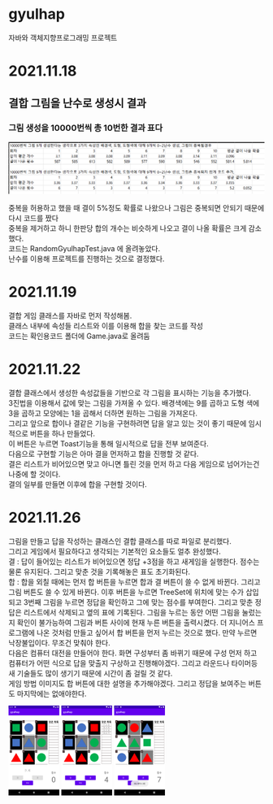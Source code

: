 # gyulhap
자바와 객체지향프로그래밍 프로젝트

# 2021.11.18
## 결합 그림을 난수로 생성시 결과
### 그림 생성을 10000번씩 총 10번한 결과 표다
![결과표](./image/testResultTable.png)

중복을 허용하고 했을 때 결이 5%정도 확률로 나왔으나 그림은 중복되면 안되기 때문에 다시 코드를 짰다   
중복을 제거하고 하니 한판당 합의 개수는 비슷하게 나오고 결이 나올 확률은 크게 감소했다.   
코드는 RandomGyulhapTest.java 에 올려놓았다.   
난수를 이용해 프로젝트를 진행하는 것으로 결정했다.

# 2021.11.19
결합 게임 클래스를 자바로 먼저 작성해봄.   
클래스 내부에 속성들 리스트와 이를 이용해 합을 찾는 코드를 작성   
코드는 확인용코드 폴더에 Game.java로 올려둠

# 2021.11.22 
결합 클래스에서 생성한 속성값들을 기반으로 각 그림을 표시하는 기능을 추가했다.   
3진법을 이용해서 값에 맞는 그림을 가져올 수 있다. 배경색에는 9를 곱하고 도형 색에 3을 곱하고 모양에는 1을 곱해서 더하면 원하는 그림을 가져온다.   
그리고 앞으로 합이나 결같은 기능을 구현하려면 답을 알고 있는 것이 좋기 때문에 임시적으로 버튼을 하나 만들었다.   
이 버튼은 누르면 Toast기능을 통해 일시적으로 답을 전부 보여준다.   
다음으로 구현할 기능은 아마 결을 먼저하고 합을 진행할 것 같다.   
결은 리스트가 비어있으면 맞고 아니면 틀린 것을 먼저 하고 다음 게임으로 넘어가는건 나중에 할 것이다.   
결의 일부를 만들면 이후에 합을 구현할 것이다.

# 2021.11.26
그림을 만들고 답을 작성하는 클래스인 결합 클래스를 따로 파일로 분리했다.   
그리고 게임에서 필요하다고 생각되는 기본적인 요소들도 얼추 완성했다.   
결 : 답이 들어있는 리스트가 비어있으면 정답 +3점을 하고 새게임을 실행한다. 점수는 물론 유지된다. 그리고 맞춘 것을 기록해놓은 표도 초기화된다.   
합 : 합을 외칠 때에는 먼저 합 버튼을 누르면 합과 결 버튼이 쓸 수 없게 바뀐다. 그리고 그림 버튼도 쓸 수 있게 바뀐다. 이후 버튼을 누르면 TreeSet에 위치에 맞는 수가 삽입되고
 3번째 그림을 누르면 정답을 확인하고 그에 맞는 점수를 부여한다. 그리고 맞춘 정답은 리스트에서 삭제되고 옆의 표에 기록된다. 그림을 누르는 동안 어떤 그림을 눌렀는지 확인이 불가능하여
 그림과 버튼 사이에 현재 누른 버튼을 출력시켰다. 더 지니어스 프로그램에 나온 것처럼 만들고 싶어서 합 버튼을 먼저 누르는 것으로 했다. 만약 누르면 낙장불입이다. 무조건 맞춰야 한다.   
 다음은 컴퓨터 대전을 만들어야 한다. 화면 구성부터 좀 바뀌기 때문에 구성 먼저 하고 컴퓨터가 어떤 식으로 답을 맞출지 구상하고 진행해야겠다. 그리고 라운드나 타이머등 새 기술들도 많이 생기기 때문에 시간이 좀 걸릴 것 같다.   
 게임 방법 이미지도 합 버튼에 대한 설명을 추가해야겠다. 그리고 정답을 보여주는 버튼도 마지막에는 없애야한다.   

<p float="left">
  <img src="./image/singPlay1.png" width="100" />
  <img src="./image/singPlay2.png" width="100" /> 
  <img src="./image/singPlay3.png" width="100" />
</p>
